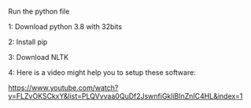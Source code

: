 Run the python file

1: Download python 3.8 with 32bits

2: Install pip

3: Download NLTK

4: Here is a video might help you to setup these software:

https://www.youtube.com/watch?v=FLZvOKSCkxY&list=PLQVvvaa0QuDf2JswnfiGkliBInZnIC4HL&index=1